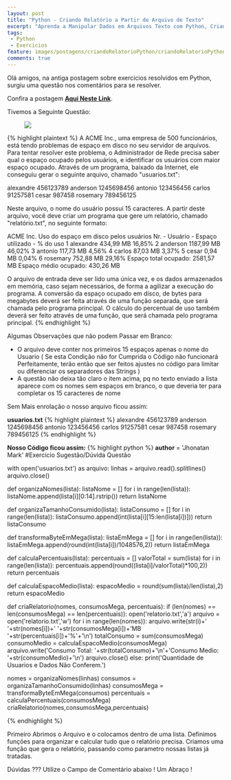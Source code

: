 ```yaml
---
layout: post
title: "Python - Criando Relatório a Partir de Arquivo de Texto"
excerpt: "Aprenda a Manipular Dados em Arquivos Texto com Python, Criando um Relatório em Arquivo Texto com Python"
tags:
 - Python
 - Exercicios
feature: images/postagens/criandoRelatorioPython/criandoRelatorioPython.jpg
comments: true
---
```


Olá amigos, na antiga postagem sobre exercicios resolvidos em Python, surgiu uma questão nos comentários para se resolver.

Confira a postagem **[Aqui Neste Link](https://jhoemrs.github.io/exerciciosPython1/)**.

Tivemos a Seguinte Questão:

<figure>
	<img src="{{ site.url }}/images/bancoPostagens/criandoRelatorioPython/sugestaoQuestao.png">
</figure>

{% highlight plaintext %}
A ACME Inc., uma empresa de 500 funcionários, está tendo problemas de espaço em disco no seu servidor de arquivos. Para tentar resolver este problema, o Administrador de Rede precisa saber qual o espaço ocupado pelos usuários, e identificar os usuários com maior espaço ocupado. Através de um programa, baixado da Internet, ele conseguiu gerar o seguinte arquivo, chamado "usuarios.txt":

alexandre 456123789
anderson 1245698456
antonio 123456456
carlos 91257581
cesar 987458
rosemary 789456125

Neste arquivo, o nome do usuário possui 15 caracteres. A partir deste arquivo, você deve criar um programa que gere um relatório, chamado "relatório.txt", no seguinte formato:

ACME Inc. Uso do espaço em disco pelos usuários
Nr. - Usuário - Espaço utilizado -  % do uso
1 alexandre 434,99 MB 16,85%
2 anderson 1187,99 MB 46,02%
3 antonio 117,73 MB 4,56%
4 carlos 87,03 MB 3,37%
5 cesar 0,94 MB 0,04%
6 rosemary 752,88 MB 29,16%
Espaço total ocupado: 2581,57 MB
Espaço médio ocupado: 430,26 MB

O arquivo de entrada deve ser lido uma única vez, e os dados armazenados em memória, caso sejam necessários, de forma a agilizar a execução do programa. A conversão da espaço ocupado em disco, de bytes para megabytes deverá ser feita através de uma função separada, que será chamada pelo programa principal. O cálculo do percentual de uso também deverá ser feito através de uma função, que será chamada pelo programa principal.
{% endhighlight %}

Algumas Observações que não podem Passar em Branco:

- O arquivo deve conter nos primeiros 15 espaços apenas o nome do Usuario ( Se esta Condição não for Cumprida o Código não funcionará Perfeitamente, terão então que ser feitos ajustes no código para limitar ou diferenciar os separadores das Strings )
- A questão não deixa tão claro o item acima, pq no texto enviado a lista aparece com os nomes sem espaços em branco, o que deveria ter para completar os 15 caracteres de nome

Sem Mais enrolação o nosso arquivo ficou assim:

**usuarios.txt**
{% highlight plaintext %}
alexandre      456123789
anderson       1245698456
antonio        123456456
carlos         91257581
cesar          987458
rosemary       789456125
{% endhighlight %}


**Nosso Código ficou assim:**
{% highlight python %}
__author__ = 'Jhonatan Mark'
#Exercicio Sugestão/Dúvida Questão

with open('usuarios.txt') as arquivo:
    linhas = arquivo.read().splitlines()
    arquivo.close()

def organizaNomes(lista):
    listaNome = []
    for i in range(len(lista)):
       listaNome.append(lista[i][0:14].rstrip())
    return listaNome

def organizaTamanhoConsumido(lista):
    listaConsumo = []
    for i in range(len(lista)):
        listaConsumo.append(int(lista[i][15:len(lista[i])]))
    return listaConsumo

def transformaByteEmMega(lista):
    listaEmMega = []
    for i in range(len(lista)):
        listaEmMega.append(round(int(lista[i])/1048576,2))
    return listaEmMega

def calculaPercentuais(lista):
    percentuais = []
    valorTotal = sum(lista)
    for i in range(len(lista)):
       percentuais.append(round((lista[i]/valorTotal)*100,2))
    return percentuais

def calculaEspacoMedio(lista):
    espacoMedio = round(sum(lista)/len(lista),2)
    return espacoMedio

def criaRelatorio(nomes, consumosMega, percentuais):
    if (len(nomes) == len(consumosMega) == len(percentuais)):
        open('relatorio.txt','a')
        arquivo = open('relatorio.txt','w')
        for i in range(len(nomes)):
            arquivo.write(str(i)+' '+str(nomes[i])+' '+str(consumosMega[i])+'MB '+str(percentuais[i])+'%'+'\n')
        totalConsumo = sum(consumosMega)
        consumoMedio = calculaEspacoMedio(consumosMega)
        arquivo.write('Consumo Total: '+str(totalConsumo)+'\n'+'Consumo Medio: '+str(consumoMedio)+'\n')
        arquivo.close()
    else:
       print('Quantidade de Usuarios e Dados Não Conferem.')

nomes = organizaNomes(linhas)
consumos = organizaTamanhoConsumido(linhas)
consumosMega = transformaByteEmMega(consumos)
percentuais = calculaPercentuais(consumosMega)
criaRelatorio(nomes,consumosMega,percentuais)

{% endhighlight %}

Primeiro Abrimos o Arquivo e o colocamos dentro de uma lista.
Definimos funções para organizar e calcular tudo que o relatório precisa.
Criamos uma função que gera o relatório, passando como parametro nossas listas já tratadas.

Dúvidas ??? Utilize o Campo de Comentário abaixo ! Um Abraço !
